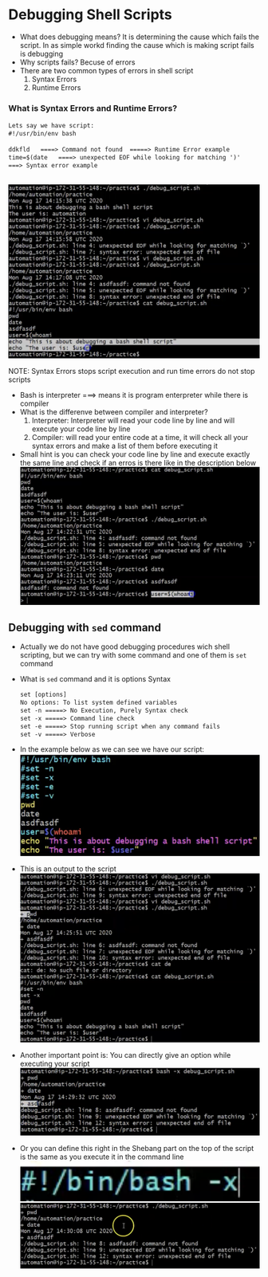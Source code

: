# Debugging Shell Scripts
- What does debugging means? It is determining the cause which fails the script. In as simple workd finding the cause which is making script fails is debugging
- Why scripts fails?
    Becuse of errors
- There are two common types of errors in shell script
    1. Syntax Errors
    2. Runtime Errors

### What is Syntax Errors and Runtime Errors? 
```
Lets say we have script:
#!/usr/bin/env bash
 
ddkfld   ====> Command not found  =====> Runtime Error example
time=$(date   ====> unexpected EOF while looking for matching ')'   ===> Syntax error example
```
 <br> ![image](../images/125.png)

NOTE: Syntax Errors stops script execution and run time errors do not stop scripts
- Bash is interpreter ===> means it is program enterpreter while there is compiler
- What is the differenve between compiler and interpreter? 
    1. Interpreter: Interpreter will read your code line by line and will execute your code line by line
    2. Compiler: will read your entire code at a time, it will check all your syntax errors and make a list of them before executing it
- Small hint is you can check your code line by line and execute exactly the same line and check if an erros is there like in the description below 
 <br> ![image](../images/126.png)

## Debugging with `sed` command
- Actually we do not have good debugging procedures wich shell scripting, but we can try with some command and one of them is `set` command

- What is `sed` command and it is options
    Syntax
    ```
    set [options]
    No options: To list system defined variables
    set -n =====> No Execution, Purely Syntax check
    set -x =====> Command line check
    set -e =====> Stop running script when any command fails
    set -v =====> Verbose 
    ```
- In the example below as we can see we have our script:
 <br> ![image](../images/128.png)
- This is an output to the script
 <br> ![image](../images/127.png)

- Another important point is: You can directly give an option while executing your script
 <br> ![image](../images/129.png)

- Or you can define this right in the Shebang part on the top of the script is the same as you execute it in the command line
 <br> ![image](../images/130.png)
 <br> ![image](../images/131.png)
 <br>
 <br>
 